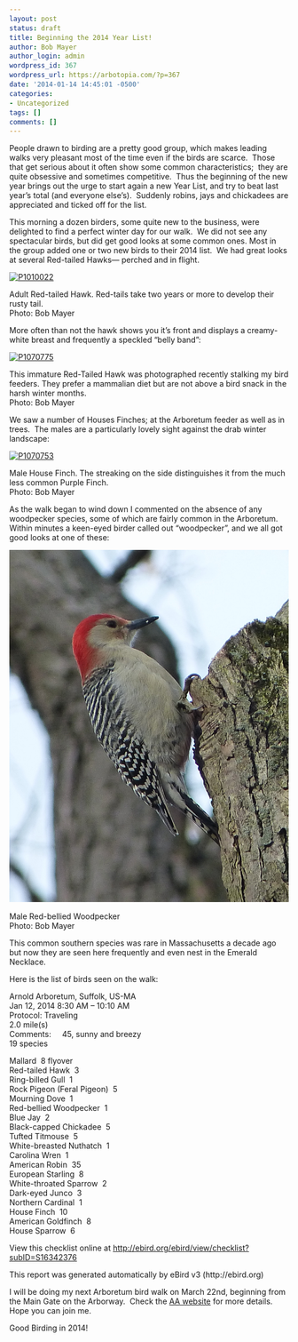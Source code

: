 ```yaml
---
layout: post
status: draft
title: Beginning the 2014 Year List!
author: Bob Mayer
author_login: admin
wordpress_id: 367
wordpress_url: https://arbotopia.com/?p=367
date: '2014-01-14 14:45:01 -0500'
categories:
- Uncategorized
tags: []
comments: []
---
```





<p>People drawn to birding are a pretty good group, which makes leading walks very pleasant most of the time even if the birds are scarce.&nbsp; Those that get serious about it often show some common characteristics;&nbsp; they are quite obsessive and sometimes competitive.&nbsp; Thus the beginning of the new year brings out the urge to start again a new Year List, and try to beat last year&rsquo;s total (and everyone else&rsquo;s).&nbsp; Suddenly robins, jays and chickadees are appreciated and ticked off for the list.</p>


<p>This morning a dozen birders, some quite new to the business, were delighted to find a perfect winter day for our walk.&nbsp; We did not see any spectacular birds, but did get good looks at some common ones. Most in the group added one or two new birds to their 2014 list.&nbsp; We had great looks at several Red-tailed Hawks&mdash; perched and in flight.</p>


<p><!-- wp:image {"id":693,"linkDestination":"custom"} --></p>
 <a href="/images/2014/01/P1010022.jpg"><img src="/images/2014/01/P1010022.jpg" alt="P1010022" class="wp-image-693"/></a>


<p>Adult Red-tailed Hawk. Red-tails take two years or more to develop their rusty tail.<br>Photo: Bob Mayer</p>


<p>More often than not the hawk shows you it&rsquo;s front and displays a creamy-white breast and frequently a speckled &ldquo;belly band&rdquo;:</p>


<p><!-- wp:image {"id":694,"linkDestination":"custom"} --></p>
 <a href="/images/2014/01/P1070775.jpg"><img src="/images/2014/01/P1070775.jpg" alt="P1070775" class="wp-image-694"/></a>


<p>This immature Red-Tailed Hawk was photographed recently stalking my bird feeders. They prefer a mammalian diet but are not above a bird snack in the harsh winter months.<br>Photo: Bob Mayer</p>


<p>We saw a number of Houses Finches; at the Arboretum feeder as well as in trees.&nbsp; The males are a particularly lovely sight against the drab winter landscape:</p>


<p><!-- wp:image {"id":696,"linkDestination":"custom"} --></p>
 <a href="/images/2014/01/P1070753.jpg"><img src="/images/2014/01/P1070753.jpg" alt="P1070753" class="wp-image-696"/></a>


<p>Male House Finch. The streaking on the side distinguishes it from the much less common Purple Finch.<br>Photo: Bob Mayer</p>


<p>As the walk began to wind down I commented on the absence of any woodpecker species, some of which are fairly common in the Arboretum.&nbsp; Within minutes a keen-eyed birder called out &ldquo;woodpecker&rdquo;, and we all got good looks at one of these:</p>


<p><!-- wp:image {"id":354,"linkDestination":"custom"} --></p>
 <a href="/images/2013/03/P1030156.jpg"><img src="/images/2013/03/P1030156.jpg" alt="P1030156" class="wp-image-354"/></a>


<p>Male Red-bellied Woodpecker<br>Photo: Bob Mayer</p>


<p>This common southern species was rare in Massachusetts a decade ago but now they are seen here frequently and even nest in the Emerald Necklace.</p>


<p>Here is the list of birds seen on the walk:</p>


<p>Arnold Arboretum, Suffolk, US-MA<br>Jan 12, 2014 8:30 AM &ndash; 10:10 AM<br>Protocol: Traveling<br>2.0 mile(s)<br>Comments:&nbsp;&nbsp;&nbsp;&nbsp; 45, sunny and breezy<br>19 species</p>


<p>Mallard&nbsp; 8 flyover<br>Red-tailed Hawk&nbsp; 3<br>Ring-billed Gull&nbsp; 1<br>Rock Pigeon (Feral Pigeon)&nbsp; 5<br>Mourning Dove&nbsp; 1<br>Red-bellied Woodpecker&nbsp; 1<br>Blue Jay&nbsp; 2<br>Black-capped Chickadee&nbsp; 5<br>Tufted Titmouse&nbsp; 5<br>White-breasted Nuthatch&nbsp; 1<br>Carolina Wren&nbsp; 1<br>American Robin&nbsp; 35<br>European Starling&nbsp; 8<br>White-throated Sparrow&nbsp; 2<br>Dark-eyed Junco&nbsp; 3<br>Northern Cardinal&nbsp; 1<br>House Finch&nbsp; 10<br>American Goldfinch&nbsp; 8<br>House Sparrow&nbsp; 6</p>


<p>View this checklist online at <a href="https://ebird.org/view/checklist/S16342376">http://ebird.org/ebird/view/checklist?subID=S16342376</a></p>


<p>This report was generated automatically by eBird v3 (http://ebird.org)</p>


<p>I will be doing my next Arboretum bird walk on March 22nd, beginning from the Main Gate on the Arborway.&nbsp; Check the&nbsp;<a href="http://www.arboretum.harvard.edu/">AA website</a>&nbsp;for more details.&nbsp; Hope you can join me.</p>


<p>Good Birding in 2014!</p>
